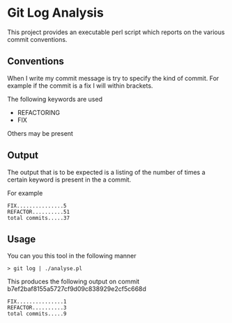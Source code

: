 Git Log Analysis
================

This project provides an executable perl script which reports on the
various commit conventions. 

Conventions
-----------

When I write my commit message is try to specify the kind of
commit. For example if the commit is a fix I will within brackets.

The following keywords are used

* REFACTORING
* FIX

Others may be present

Output
------

The output that is to be expected is a listing of the number of times
a certain keyword is present in the a commit.

For example

    FIX...............5
    REFACTOR..........51
    total commits.....37

Usage
-----

You can you this tool in the following manner

    > git log | ./analyse.pl

This produces the following output on commit b7ef2baf8155a5727cf9d09c838929e2cf5c668d

    FIX...............1
    REFACTOR..........3
    total commits.....9